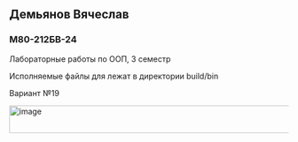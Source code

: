<h2>Демьянов Вячеслав</h2>
<h3>М80-212БВ-24</h3>
Лабораторные работы по ООП, 3 семестр

Исполняемые файлы для лежат в директории build/bin

Вариант №19

<img width="1110" height="50" alt="image" src="https://github.com/user-attachments/assets/ef9c1fa5-d113-4d6e-93fd-45ccb85fe927" />



